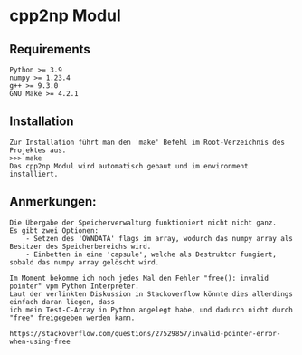 # cpp2np Modul

## Requirements
    Python >= 3.9
    numpy >= 1.23.4
    g++ >= 9.3.0
    GNU Make >= 4.2.1

## Installation
    Zur Installation führt man den 'make' Befehl im Root-Verzeichnis des Projektes aus.
    >>> make
    Das cpp2np Modul wird automatisch gebaut und im environment installiert.
    
## Anmerkungen:
    Die Übergabe der Speicherverwaltung funktioniert nicht nicht ganz.
    Es gibt zwei Optionen:
        - Setzen des 'OWNDATA' flags im array, wodurch das numpy array als Besitzer des Speicherbereichs wird.
        - Einbetten in eine 'capsule', welche als Destruktor fungiert, sobald das numpy array gelöscht wird.
    
    Im Moment bekomme ich noch jedes Mal den Fehler "free(): invalid pointer" vpm Python Interpreter.
    Laut der verlinkten Diskussion in Stackoverflow könnte dies allerdings einfach daran liegen, dass
    ich mein Test-C-Array in Python angelegt habe, und dadurch nicht durch "free" freigegeben werden kann.
    
    https://stackoverflow.com/questions/27529857/invalid-pointer-error-when-using-free
    